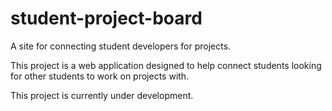 # student-project-board
A site for connecting student developers for projects.

This project is a web application designed to help connect students looking for other students to work on projects with. 

This project is currently under development. 
